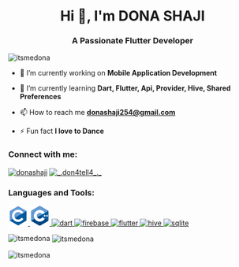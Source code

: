<h1 align="center">Hi 👋, I'm DONA SHAJI</h1>
<h3 align="center">A Passionate Flutter Developer</h3>

<p align="left"> <img src="https://komarev.com/ghpvc/?username=itsmedona&label=Profile%20views&color=0e75b6&style=flat" alt="itsmedona" /> </p>

- 🔭 I’m currently working on **Mobile Application Development**

- 🌱 I’m currently learning **Dart, Flutter, Api, Provider, Hive, Shared Preferences**

- 📫 How to reach me **donashaji254@gmail.com**

- ⚡ Fun fact **I love to Dance**

<h3 align="left">Connect with me:</h3>
<p align="left">
<a href="https://linkedin.com/in/donashaji" target="blank"><img align="center" src="https://raw.githubusercontent.com/rahuldkjain/github-profile-readme-generator/master/src/images/icons/Social/linked-in-alt.svg" alt="donashaji" height="30" width="40" /></a>
<a href="https://instagram.com/_.don4tell4_._" target="blank"><img align="center" src="https://raw.githubusercontent.com/rahuldkjain/github-profile-readme-generator/master/src/images/icons/Social/instagram.svg" alt="_.don4tell4_._" height="30" width="40" /></a>
</p>

<h3 align="left">Languages and Tools:</h3>
<p align="left"> <a href="https://www.cprogramming.com/" target="_blank" rel="noreferrer"> <img src="https://raw.githubusercontent.com/devicons/devicon/master/icons/c/c-original.svg" alt="c" width="40" height="40"/> </a> <a href="https://www.w3schools.com/cpp/" target="_blank" rel="noreferrer"> <img src="https://raw.githubusercontent.com/devicons/devicon/master/icons/cplusplus/cplusplus-original.svg" alt="cplusplus" width="40" height="40"/> </a> <a href="https://dart.dev" target="_blank" rel="noreferrer"> <img src="https://www.vectorlogo.zone/logos/dartlang/dartlang-icon.svg" alt="dart" width="40" height="40"/> </a> <a href="https://firebase.google.com/" target="_blank" rel="noreferrer"> <img src="https://www.vectorlogo.zone/logos/firebase/firebase-icon.svg" alt="firebase" width="40" height="40"/> </a> <a href="https://flutter.dev" target="_blank" rel="noreferrer"> <img src="https://www.vectorlogo.zone/logos/flutterio/flutterio-icon.svg" alt="flutter" width="40" height="40"/> </a> <a href="https://hive.apache.org/" target="_blank" rel="noreferrer"> <img src="https://www.vectorlogo.zone/logos/apache_hive/apache_hive-icon.svg" alt="hive" width="40" height="40"/> </a> <a href="https://www.sqlite.org/" target="_blank" rel="noreferrer"> <img src="https://www.vectorlogo.zone/logos/sqlite/sqlite-icon.svg" alt="sqlite" width="40" height="40"/> </a> </p>

<p><img align="left" src="https://github-readme-stats.vercel.app/api/top-langs?username=itsmedona&show_icons=true&locale=en&layout=compact" alt="itsmedona" /></p>

<p>&nbsp;<img align="center" src="https://github-readme-stats.vercel.app/api?username=itsmedona&show_icons=true&locale=en" alt="itsmedona" /></p>

<p><img align="center" src="https://github-readme-streak-stats.herokuapp.com/?user=itsmedona&" alt="itsmedona" /></p>
